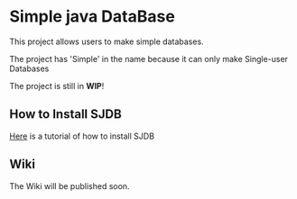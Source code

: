 # Simple java DataBase

This project allows users to make simple databases.

The project has 'Simple' in the name because it can only make Single-user Databases

The project is still in **WIP**!

## How to Install SJDB

[Here](https://github.com/DEMnetwork/SJDB/issues/1) is a tutorial of how to install SJDB

## Wiki

The Wiki will be published soon.
